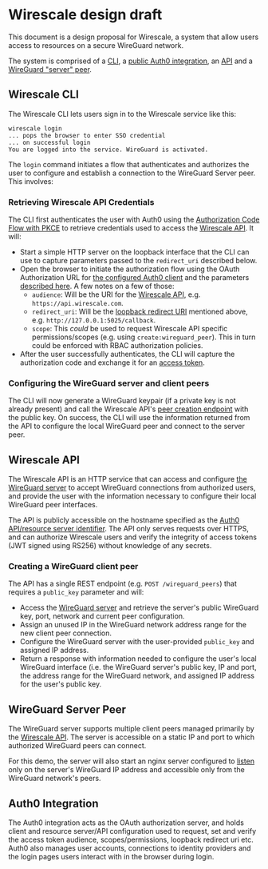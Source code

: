 # Wirescale design draft

This document is a design proposal for Wirescale, a system that allow users access to resources on a secure WireGuard network.

The system is comprised of a [CLI](#wirescale-cli), a [public Auth0 integration](#auth0-integration), an [API](#wirescale-api) and a [WireGuard "server" peer](#wireguard-server-peer).

## Wirescale CLI

The Wirescale CLI lets users sign in to the Wirescale service like this:

    wirescale login
    ... pops the browser to enter SSO credential
    ... on successful login
    You are logged into the service. WireGuard is activated.

The `login` command initiates a flow that authenticates and authorizes the user to configure and establish a connection to the WireGuard Server peer. This involves:

### Retrieving Wirescale API Credentials
The CLI first authenticates the user with Auth0 using the [Authorization Code Flow with PKCE](https://auth0.com/docs/get-started/authentication-and-authorization-flow/authorization-code-flow-with-proof-key-for-code-exchange-pkce) to retrieve credentials used to access the [Wirescale API](#wirescale-api). It will:

* Start a simple HTTP server on the loopback interface that the CLI can use to capture parameters passed to the `redirect_uri` described below.
* Open the browser to initiate the authorization flow using the OAuth Authorization URL for [the configured Auth0 client](#auth0-integration) and the parameters [described here](https://auth0.com/docs/api/authentication#authorization-code-flow-with-pkce). A few notes on a few of those:
    - `audience`: Will be the URI for the [Wirescale API](#wirescale-api), e.g. `https://api.wirescale.com`.
    - `redirect_uri`: Will be the [loopback redirect URI](https://www.rfc-editor.org/rfc/rfc8252#section-7.3) mentioned above, e.g. `http://127.0.0.1:5025/callback`.
    - `scope`: This *could* be used to request Wirescale API specific permissions/scopes (e.g. using `create:wireguard_peer`). This in turn could be enforced with RBAC authorization policies.
* After the user successfully authenticates, the CLI will capture the authorization code and exchange it for an [access token](https://auth0.com/docs/api/authentication#authorization-code-flow-with-pkce45).


### Configuring the WireGuard server and client peers

The CLI will now generate a WireGuard keypair (if a private key is not already present) and call the Wirescale API's [peer creation endpoint](#creating-a-wireguard-client-peer) with the public key. On success, the CLI will use the information returned from the API to configure the local WireGuard peer and connect to the server peer.

## Wirescale API

The Wirescale API is an HTTP service that can access and configure [the WireGuard server](#wireguard-server-peer) to accept WireGuard connections from authorized users, and provide the user with the information necessary to configure their local WireGuard peer interfaces. 

The API is publicly accessible on the hostname specified as the [Auth0 API/resource server identifier](#auth0-integration). The API only serves requests over HTTPS, and can authorize Wirescale users and verify the integrity of access tokens (JWT signed using RS256) without knowledge of any secrets.

### Creating a WireGuard client peer
The API has a single REST endpoint (e.g. `POST /wireguard_peers`) that requires a `public_key` parameter and will:

* Access the [WireGuard server](#wireguard-server-peer) and retrieve the server's public WireGuard key, port, network and current peer configuration.
* Assign an unused IP in the WireGuard network address range for the new client peer connection.
* Configure the WireGuard server with the user-provided `public_key` and assigned IP address.
* Return a response with information needed to configure the user's local WireGuard interface (i.e. the WireGuard server's public key, IP and port, the address range for the WireGuard network, and assigned IP address for the user's public key.

## WireGuard Server Peer

The WireGuard server supports multiple client peers managed primarily by the [Wirescale API](#creating-a-wireguard-client-peer). The server is accessible on a static IP and port to which authorized WireGuard peers can connect.

For this demo, the server will also start an nginx server configured to [listen](https://nginx.org/en/docs/http/ngx_http_core_module.html#listen) only on the server's WireGuard IP address and accessible only from the WireGuard network's peers.


## Auth0 Integration

The Auth0 integration acts as the OAuth authorization server, and holds client and resource server/API configuration used to request, set and verify the access token audience, scopes/permissions, loopback redirect uri etc. Auth0 also manages user accounts, connections to identity providers and the login pages users interact with in the browser during login.


